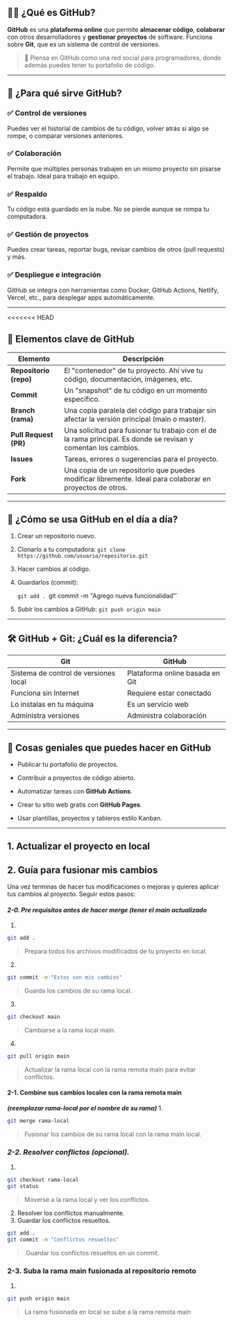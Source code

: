 ## 🧑‍💻 ¿Qué es GitHub?

**GitHub** es una **plataforma online** que permite **almacenar código**, **colaborar** con otros desarrolladores y **gestionar proyectos** de software. Funciona sobre **Git**, que es un sistema de control de versiones.

> 📌 Piensa en GitHub como una red social para programadores, donde además puedes tener tu portafolio de código.

---

## 🔧 ¿Para qué sirve GitHub?

### ✅ Control de versiones

Puedes ver el historial de cambios de tu código, volver atrás si algo se rompe, o comparar versiones anteriores.

### ✅ Colaboración

Permite que múltiples personas trabajen en un mismo proyecto sin pisarse el trabajo. Ideal para trabajo en equipo.

### ✅ Respaldo

Tu código está guardado en la nube. No se pierde aunque se rompa tu computadora.

### ✅ Gestión de proyectos

Puedes crear tareas, reportar bugs, revisar cambios de otros (pull requests) y más.

### ✅ Despliegue e integración

GitHub se integra con herramientas como Docker, GitHub Actions, Netlify, Vercel, etc., para desplegar apps automáticamente.

---
<<<<<<< HEAD

## 🧩 Elementos clave de GitHub

|Elemento|Descripción|
|---|---|
|**Repositorio (repo)**|El "contenedor" de tu proyecto. Ahí vive tu código, documentación, imágenes, etc.|
|**Commit**|Un "snapshot" de tu código en un momento específico.|
|**Branch (rama)**|Una copia paralela del código para trabajar sin afectar la versión principal (main o master).|
|**Pull Request (PR)**|Una solicitud para fusionar tu trabajo con el de la rama principal. Es donde se revisan y comentan los cambios.|
|**Issues**|Tareas, errores o sugerencias para el proyecto.|
|**Fork**|Una copia de un repositorio que puedes modificar libremente. Ideal para colaborar en proyectos de otros.|

---

## 🧠 ¿Cómo se usa GitHub en el día a día?

1. Crear un repositorio nuevo.
    
2. Clonarlo a tu computadora:
    `git clone https://github.com/usuario/repositorio.git`
    
3. Hacer cambios al código.
    
4. Guardarlos (commit):
    
    `git add .
    `git commit -m "Agrego nueva funcionalidad"`
    
5. Subir los cambios a GitHub:
    `git push origin main`
    

---

## 🛠️ GitHub + Git: ¿Cuál es la diferencia?

|Git|GitHub|
|---|---|
|Sistema de control de versiones local|Plataforma online basada en Git|
|Funciona sin Internet|Requiere estar conectado|
|Lo instalas en tu máquina|Es un servicio web|
|Administra versiones|Administra colaboración|

---

## 🚀 Cosas geniales que puedes hacer en GitHub

- Publicar tu portafolio de proyectos.
    
- Contribuir a proyectos de código abierto.
    
- Automatizar tareas con **GitHub Actions**.
    
- Crear tu sitio web gratis con **GitHub Pages**.
    
- Usar plantillas, proyectos y tableros estilo Kanban.
---
## **1. Actualizar el proyecto en local**
## **2. Guía para fusionar mis cambios**
Una vez terminas de hacer tus modificaciones o mejoras y quieres aplicar tus cambios al proyecto. Seguir estos pasos:
#### *2-0. Pre requisitos antes de hacer merge (tener el main actualizado*
1. 
```bash
git add .
```
>Prepara todos los archivos modificados de tu proyecto en local.

2. 
```bash
git commit -m "Estos son mis cambios"
```
>Guarda los cambios de su rama local.

3. 
```bash
git checkout main
```
>Cambiarse a la rama local main.

4. 
```bash
git pull origin main
```
>Actualizar la rama local con la rama remota main para evitar conflictos.

#### **2-1. Combine sus cambios locales con la rama remota main** 
***(reemplazar rama-local por el nombre de su rama)***
1. 
```bash
git merge rama-local
```
>Fusionar los cambios de su rama local con la rama main local.

### *2-2.  Resolver conflictos (opcional).*
1. 
```bash
git checkout rama-local
git status
```
>Moverse a la rama local y ver los conflictos.

2. Resolver los conflictos manualmente.
3. Guardar los conflictos resueltos.
```bash
git add .
git commit -m "Conflictos resueltos"
```
>.Guardar los conflictos resueltos en un commit.

### 2-3. Suba la rama main fusionada al repositorio remoto
1. 
```bash
git push origin main
```
>La rama fusionada en local se sube a la rama remota main

